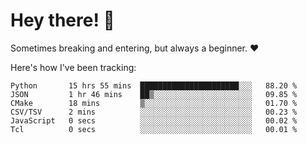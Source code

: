 # Hey there! 👋
Sometimes breaking and entering, but always a beginner. ❤️

Here's how I've been tracking:
<!--START_SECTION:waka-->

```text
Python       15 hrs 55 mins  ██████████████████████░░░   88.20 %
JSON         1 hr 46 mins    ██▒░░░░░░░░░░░░░░░░░░░░░░   09.85 %
CMake        18 mins         ▒░░░░░░░░░░░░░░░░░░░░░░░░   01.70 %
CSV/TSV      2 mins          ░░░░░░░░░░░░░░░░░░░░░░░░░   00.23 %
JavaScript   0 secs          ░░░░░░░░░░░░░░░░░░░░░░░░░   00.02 %
Tcl          0 secs          ░░░░░░░░░░░░░░░░░░░░░░░░░   00.01 %
```

<!--END_SECTION:waka-->
